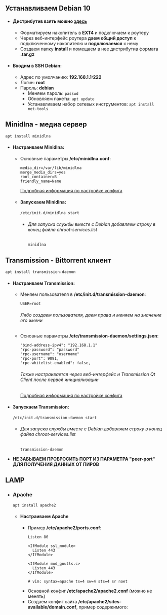 ## Устанавливаем Debian 10
* #### Дистрибутив взять можно [**здесь**](http://ndm.zyxmon.org/binaries/debian/)
  * Форматируем накопитель в **EXT4** и подключаем к роутеру
  * Через веб-интерфейс роутера **даем общий доступ** к подключенному накопителю и **подключаемся** к нему
  * Создаем папку **install** и помещаем в нее дистрибутив формата **.tar.gz**
* #### Входим в SSH Debian:
  * Адрес по умолчанию: **192.168.1.1:222**
  * Логин: **root**
  * Пароль: **debian**
    * Меняем пароль: `passwd`
    * Обновляем пакеты: `apt update`
    * Устанавливаем набор сетевых инструментов: `apt install net-tools`

## Minidlna - медиа сервер
`apt install minidlna`
* #### Настраиваем Minidlna:
  * Основные параметры **/etc/minidlna.conf**:
    ```
    media_dir=/var/lib/minidlna
    merge_media_dirs=yes
    root_container=B
    friendly_name=Name
    ```
    [Подробная информация по настройке конфига](http://itadept.ru/linux-dlna-server-minidlna/ "Подробная информация по настройке конфига")
  * #### Запускаем Minidlna:
    `/etc/init.d/minidlna start`
    * ###### Для запуска службы вместе с Debian добавляем строку в конец файла chroot-services.list
      ```
      minidlna
      ```

## Transmission - Bittorrent клиент
`apt install transmission-daemon`
* #### Настраиваем Transmission:
  * Меняем пользователя в **/etc/init.d/transmission-daemon**:
    ```
    USER=root
    ```
    ###### Либо создаем пользователя, даем права и меняем на значение его имени
  * Основные параметры **/etc/transmission-daemon/settings.json**:
    ```
    "bind-address-ipv4": "192.168.1.1"
    "rpc-password": "password"
    "rpc-username": "username"
    "rpc-port": 9091,
    "rpc-whitelist-enabled": false,
    ```
    ###### Также настраивается через веб-интерфейс и Transmission Qt Client после первой инициализации
    [Подробная информация по настройке конфига](https://pcminipro.ru/os/nastrojka-transmission-daemon-settings-json/ "Подробная информация по настройке конфига")
* #### Запускаем Transmission:
  `/etc/init.d/transmission-daemon start`
  * ###### Для запуска службы вместе с Debian добавляем строку в конец файла chroot-services.list
    ```
    transmission-daemon
    ```
* **НЕ ЗАБЫВАЕМ ПРОБРОСИТЬ ПОРТ ИЗ ПАРАМЕТРА "peer-port" ДЛЯ ПОЛУЧЕНИЯ ДАННЫХ ОТ ПИРОВ**

## LAMP
* ### Apache
  `apt install apache2`
  * #### Настраиваем Apache
    * Пример **/etc/apache2/ports.conf**:
      ```
      Listen 80

      <IfModule ssl_module>
        Listen 443
      </IfModule>

      <IfModule mod_gnutls.c>
        Listen 443
      </IfModule>

      # vim: syntax=apache ts=4 sw=4 sts=4 sr noet
      ```
    * Основной конфиг **/etc/apache2/apache2.conf** (можно не менять)
    * Создаем конфиг сайта **/etc/apache2/sites-available/domain.conf**, пример содержимого:

